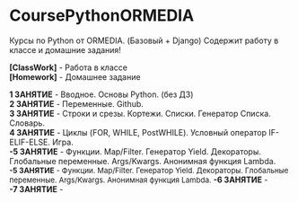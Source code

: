 # CoursePythonORMEDIA
Курсы по Python от ORMEDIA. (Базовый + Django) Содержит работу в классе и домашние задания!

<b>[ClassWork]</b> - Работа в классе <br>
<b>[Homework]</b>  - Домашнее задание

<b>1 ЗАНЯТИЕ</b> - Вводное. Основы Python. (без ДЗ) <br>
<b>2 ЗАНЯТИЕ</b> - Переменные. Github. <br>
<b>3 ЗАНЯТИЕ</b> - Строки и срезы. Кортежи. Списки. Генератор Списка. Словарь. <br>
<b>4 ЗАНЯТИЕ</b> - Циклы (FOR, WHILE, PostWHILE). Условный оператор IF-ELIF-ELSE. Игра. <br>
<b>-5 ЗАНЯТИЕ</b> - Функции. Map/Filter. Генератор Yield. Декораторы. Глобальные переменные. Args/Kwargs. Анонимная функция Lambda.<br>
<b><font size="2">-5 ЗАНЯТИЕ</b> - Функции. Map/Filter. Генератор Yield. Декораторы. Глобальные переменные. Args/Kwargs. Анонимная функция Lambda.</font>
<b>-6 ЗАНЯТИЕ</b> -  <br>
<b>-7 ЗАНЯТИЕ</b> -  <br>
